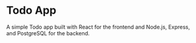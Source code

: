 # Todo App

A simple Todo app built with React for the frontend and Node.js, Express, and PostgreSQL for the backend.
